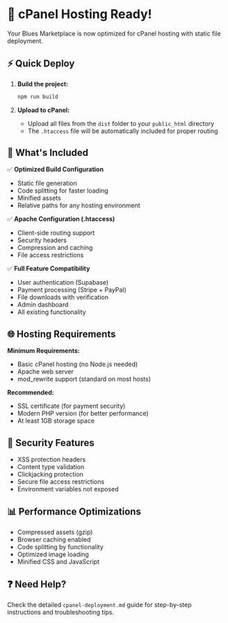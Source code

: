 # 🚀 cPanel Hosting Ready!

Your Blues Marketplace is now optimized for cPanel hosting with static file deployment.

## ⚡ Quick Deploy

1. **Build the project:**
   ```bash
   npm run build
   ```

2. **Upload to cPanel:**
   - Upload all files from the `dist` folder to your `public_html` directory
   - The `.htaccess` file will be automatically included for proper routing

## 🔧 What's Included

✅ **Optimized Build Configuration**
- Static file generation
- Code splitting for faster loading
- Minified assets
- Relative paths for any hosting environment

✅ **Apache Configuration (.htaccess)**
- Client-side routing support
- Security headers
- Compression and caching
- File access restrictions

✅ **Full Feature Compatibility**
- User authentication (Supabase)
- Payment processing (Stripe + PayPal)
- File downloads with verification
- Admin dashboard
- All existing functionality

## 🌐 Hosting Requirements

**Minimum Requirements:**
- Basic cPanel hosting (no Node.js needed)
- Apache web server
- mod_rewrite support (standard on most hosts)

**Recommended:**
- SSL certificate (for payment security)
- Modern PHP version (for better performance)
- At least 1GB storage space

## 🔐 Security Features

- XSS protection headers
- Content type validation
- Clickjacking protection
- Secure file access restrictions
- Environment variables not exposed

## 📊 Performance Optimizations

- Compressed assets (gzip)
- Browser caching enabled
- Code splitting by functionality
- Optimized image loading
- Minified CSS and JavaScript

## ❓ Need Help?

Check the detailed `cpanel-deployment.md` guide for step-by-step instructions and troubleshooting tips.